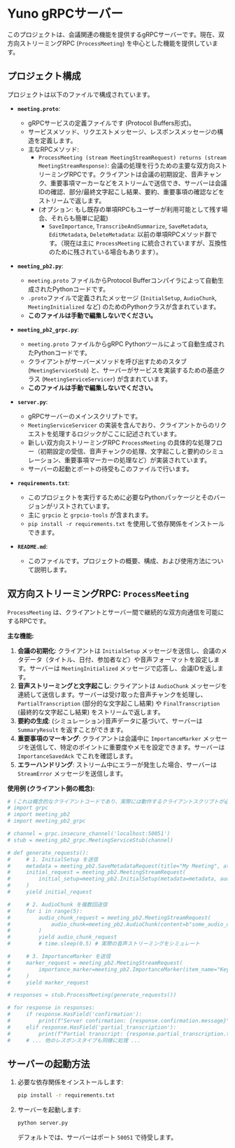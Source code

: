 # Yuno gRPCサーバー

このプロジェクトは、会議関連の機能を提供するgRPCサーバーです。現在、双方向ストリーミングRPC (`ProcessMeeting`) を中心とした機能を提供しています。

## プロジェクト構成

プロジェクトは以下のファイルで構成されています。

*   **`meeting.proto`**:
    *   gRPCサービスの定義ファイルです (Protocol Buffers形式)。
    *   サービスメソッド、リクエストメッセージ、レスポンスメッセージの構造を定義します。
    *   主なRPCメソッド:
        *   `ProcessMeeting (stream MeetingStreamRequest) returns (stream MeetingStreamResponse)`: 会議の処理を行うための主要な双方向ストリーミングRPCです。クライアントは会議の初期設定、音声チャンク、重要事項マーカーなどをストリームで送信でき、サーバーは会議IDの確認、部分/最終文字起こし結果、要約、重要事項の確認などをストリームで返します。
        *   (オプション: もし既存の単項RPCもユーザーが利用可能として残す場合、それらも簡単に記載)
            *   `SaveImportance`, `TranscribeAndSummarize`, `SaveMetadata`, `EditMetadata`, `DeleteMetadata`: 以前の単項RPCメソッド群です。（現在は主に `ProcessMeeting` に統合されていますが、互換性のために残されている場合もあります）。

*   **`meeting_pb2.py`**:
    *   `meeting.proto` ファイルからProtocol Bufferコンパイラによって自動生成されたPythonコードです。
    *   `.proto`ファイルで定義されたメッセージ (`InitialSetup`, `AudioChunk`, `MeetingInitialized` など) のためのPythonクラスが含まれています。
    *   **このファイルは手動で編集しないでください。**

*   **`meeting_pb2_grpc.py`**:
    *   `meeting.proto` ファイルからgRPC Pythonツールによって自動生成されたPythonコードです。
    *   クライアントがサーバーメソッドを呼び出すためのスタブ (`MeetingServiceStub`) と、サーバーがサービスを実装するための基底クラス (`MeetingServiceServicer`) が含まれています。
    *   **このファイルは手動で編集しないでください。**

*   **`server.py`**:
    *   gRPCサーバーのメインスクリプトです。
    *   `MeetingServiceServicer` の実装を含んでおり、クライアントからのリクエストを処理するロジックがここに記述されています。
    *   新しい双方向ストリーミングRPC `ProcessMeeting` の具体的な処理フロー（初期設定の受信、音声チャンクの処理、文字起こしと要約のシミュレーション、重要事項マーカーの処理など）が実装されています。
    *   サーバーの起動とポートの待受もこのファイルで行います。

*   **`requirements.txt`**:
    *   このプロジェクトを実行するために必要なPythonパッケージとそのバージョンがリストされています。
    *   主に `grpcio` と `grpcio-tools` が含まれます。
    *   `pip install -r requirements.txt` を使用して依存関係をインストールできます。

*   **`README.md`**:
    *   このファイルです。プロジェクトの概要、構成、および使用方法について説明します。

## 双方向ストリーミングRPC: `ProcessMeeting`

`ProcessMeeting` は、クライアントとサーバー間で継続的な双方向通信を可能にするRPCです。

**主な機能:**

1.  **会議の初期化**: クライアントは `InitialSetup` メッセージを送信し、会議のメタデータ（タイトル、日付、参加者など）や音声フォーマットを設定します。サーバーは `MeetingInitialized` メッセージで応答し、会議IDを返します。
2.  **音声ストリーミングと文字起こし**: クライアントは `AudioChunk` メッセージを連続して送信します。サーバーは受け取った音声チャンクを処理し、`PartialTranscription` (部分的な文字起こし結果) や `FinalTranscription` (最終的な文字起こし結果) をストリームで返します。
3.  **要約の生成**: (シミュレーション)音声データに基づいて、サーバーは `SummaryResult` を返すことができます。
4.  **重要事項のマーキング**: クライアントは会議中に `ImportanceMarker` メッセージを送信して、特定のポイントに重要度やメモを設定できます。サーバーは `ImportanceSavedAck` でこれを確認します。
5.  **エラーハンドリング**: ストリーム中にエラーが発生した場合、サーバーは `StreamError` メッセージを送信します。

**使用例 (クライアント側の概念):**

```python
# (これは概念的なクライアントコードであり、実際には動作するクライアントスクリプトが必要です)
# import grpc
# import meeting_pb2
# import meeting_pb2_grpc

# channel = grpc.insecure_channel('localhost:50051')
# stub = meeting_pb2_grpc.MeetingServiceStub(channel)

# def generate_requests():
#     # 1. InitialSetup を送信
#     metadata = meeting_pb2.SaveMetadataRequest(title="My Meeting", attendees=["UserA"])
#     initial_request = meeting_pb2.MeetingStreamRequest(
#         initial_setup=meeting_pb2.InitialSetup(metadata=metadata, audio_format="wav")
#     )
#     yield initial_request

#     # 2. AudioChunk を複数回送信
#     for i in range(5):
#         audio_chunk_request = meeting_pb2.MeetingStreamRequest(
#             audio_chunk=meeting_pb2.AudioChunk(content=b"some_audio_data_chunk_{i}", sequence_number=i)
#         )
#         yield audio_chunk_request
#         # time.sleep(0.5) # 実際の音声ストリーミングをシミュレート

#     # 3. ImportanceMarker を送信
#     marker_request = meeting_pb2.MeetingStreamRequest(
#         importance_marker=meeting_pb2.ImportanceMarker(item_name="Key Decision", importance_score=5, details="Agreed on X.")
#     )
#     yield marker_request

# responses = stub.ProcessMeeting(generate_requests())

# for response in responses:
#     if response.HasField('confirmation'):
#         print(f"Server confirmation: {response.confirmation.message}")
#     elif response.HasField('partial_transcription'):
#         print(f"Partial transcript: {response.partial_transcription.transcript_segment}")
#     # ... 他のレスポンスタイプも同様に処理 ...
```

## サーバーの起動方法

1.  必要な依存関係をインストールします:
    ```bash
    pip install -r requirements.txt
    ```
2.  サーバーを起動します:
    ```bash
    python server.py
    ```
    デフォルトでは、サーバーはポート `50051` で待受します。
